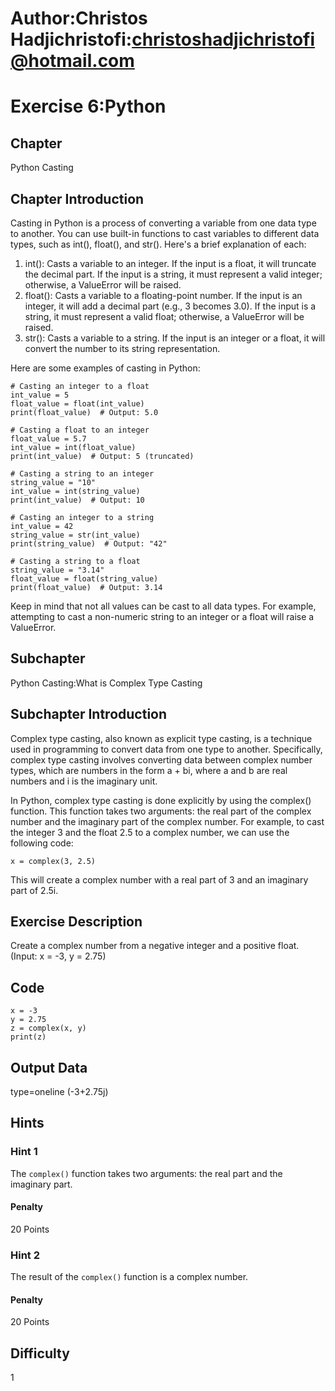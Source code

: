 # Author:Christos Hadjichristofi:christoshadjichristofi@hotmail.com

# Exercise 6:Python

## Chapter
Python Casting

## Chapter Introduction
Casting in Python is a process of converting a variable from one data type to another. You can use built-in functions to cast variables to different data types, such as int(), float(), and str(). Here's a brief explanation of each:
1. int(): Casts a variable to an integer. If the input is a float, it will truncate the decimal part. If the input is a string, it must represent a valid integer; otherwise, a ValueError will be raised.
2. float(): Casts a variable to a floating-point number. If the input is an integer, it will add a decimal part (e.g., 3 becomes 3.0). If the input is a string, it must represent a valid float; otherwise, a ValueError will be raised.
3. str(): Casts a variable to a string. If the input is an integer or a float, it will convert the number to its string representation.

Here are some examples of casting in Python:
```py3
# Casting an integer to a float
int_value = 5
float_value = float(int_value)
print(float_value)  # Output: 5.0

# Casting a float to an integer
float_value = 5.7
int_value = int(float_value)
print(int_value)  # Output: 5 (truncated)

# Casting a string to an integer
string_value = "10"
int_value = int(string_value)
print(int_value)  # Output: 10

# Casting an integer to a string
int_value = 42
string_value = str(int_value)
print(string_value)  # Output: "42"

# Casting a string to a float
string_value = "3.14"
float_value = float(string_value)
print(float_value)  # Output: 3.14
```

Keep in mind that not all values can be cast to all data types. For example, attempting to cast a non-numeric string to an integer or a float will raise a ValueError.

## Subchapter
Python Casting:What is Complex Type Casting

## Subchapter Introduction
Complex type casting, also known as explicit type casting, is a technique used in programming to convert data from one type to another. Specifically, complex type casting involves converting data between complex number types, which are numbers in the form a + bi, where a and b are real numbers and i is the imaginary unit.

In Python, complex type casting is done explicitly by using the complex() function. This function takes two arguments: the real part of the complex number and the imaginary part of the complex number. For example, to cast the integer 3 and the float 2.5 to a complex number, we can use the following code:

```py3
x = complex(3, 2.5)
```

This will create a complex number with a real part of 3 and an imaginary part of 2.5i.

## Exercise Description
Create a complex number from a negative integer and a positive float. (Input: x = -3, y = 2.75)

## Code
```py3
x = -3
y = 2.75
z = complex(x, y)
print(z)
```

## Output Data
type=oneline
(-3+2.75j)

## Hints

### Hint 1
The `complex()` function takes two arguments: the real part and the imaginary part.

#### Penalty
20 Points

### Hint 2
The result of the `complex()` function is a complex number.

#### Penalty
20 Points

## Difficulty
1